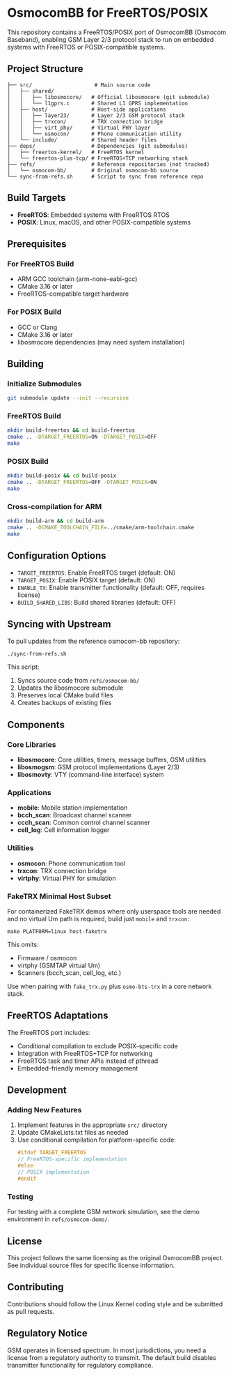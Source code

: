 # OsmocomBB for FreeRTOS/POSIX

This repository contains a FreeRTOS/POSIX port of OsmocomBB (Osmocom Baseband), enabling GSM Layer 2/3 protocol stack to run on embedded systems with FreeRTOS or POSIX-compatible systems.

## Project Structure

```
├── src/                    # Main source code
│   ├── shared/
│   │   ├── libosmocore/   # Official libosmocore (git submodule)
│   │   └── l1gprs.c       # Shared L1 GPRS implementation
│   ├── host/              # Host-side applications
│   │   ├── layer23/       # Layer 2/3 GSM protocol stack
│   │   ├── trxcon/        # TRX connection bridge
│   │   ├── virt_phy/      # Virtual PHY layer
│   │   └── osmocon/       # Phone communication utility
│   └── include/           # Shared header files
├── deps/                  # Dependencies (git submodules)
│   ├── freertos-kernel/   # FreeRTOS kernel
│   └── freertos-plus-tcp/ # FreeRTOS+TCP networking stack
├── refs/                  # Reference repositories (not tracked)
│   └── osmocom-bb/        # Original osmocom-bb source
└── sync-from-refs.sh      # Script to sync from reference repo
```

## Build Targets

- **FreeRTOS**: Embedded systems with FreeRTOS RTOS
- **POSIX**: Linux, macOS, and other POSIX-compatible systems

## Prerequisites

### For FreeRTOS Build
- ARM GCC toolchain (arm-none-eabi-gcc)
- CMake 3.16 or later
- FreeRTOS-compatible target hardware

### For POSIX Build
- GCC or Clang
- CMake 3.16 or later
- libosmocore dependencies (may need system installation)

## Building

### Initialize Submodules

```bash
git submodule update --init --recursive
```

### FreeRTOS Build

```bash
mkdir build-freertos && cd build-freertos
cmake .. -DTARGET_FREERTOS=ON -DTARGET_POSIX=OFF
make
```

### POSIX Build

```bash
mkdir build-posix && cd build-posix
cmake .. -DTARGET_FREERTOS=OFF -DTARGET_POSIX=ON
make
```

### Cross-compilation for ARM

```bash
mkdir build-arm && cd build-arm
cmake .. -DCMAKE_TOOLCHAIN_FILE=../cmake/arm-toolchain.cmake
make
```

## Configuration Options

- `TARGET_FREERTOS`: Enable FreeRTOS target (default: ON)
- `TARGET_POSIX`: Enable POSIX target (default: ON)
- `ENABLE_TX`: Enable transmitter functionality (default: OFF, requires license)
- `BUILD_SHARED_LIBS`: Build shared libraries (default: OFF)

## Syncing with Upstream

To pull updates from the reference osmocom-bb repository:

```bash
./sync-from-refs.sh
```

This script:
1. Syncs source code from `refs/osmocom-bb/`
2. Updates the libosmocore submodule
3. Preserves local CMake build files
4. Creates backups of existing files

## Components

### Core Libraries

- **libosmocore**: Core utilities, timers, message buffers, GSM utilities
- **libosmogsm**: GSM protocol implementations (Layer 2/3)
- **libosmovty**: VTY (command-line interface) system

### Applications

- **mobile**: Mobile station implementation
- **bcch_scan**: Broadcast channel scanner
- **ccch_scan**: Common control channel scanner  
- **cell_log**: Cell information logger

### Utilities

- **osmocon**: Phone communication tool
- **trxcon**: TRX connection bridge
- **virtphy**: Virtual PHY for simulation

### FakeTRX Minimal Host Subset

For containerized FakeTRX demos where only userspace tools are needed and no virtual Um path is required, build just `mobile` and `trxcon`:

```
make PLATFORM=linux host-faketrx
```

This omits:
- Firmware / osmocon
- virtphy (GSMTAP virtual Um)
- Scanners (bcch_scan, cell_log, etc.)

Use when pairing with `fake_trx.py` plus `osmo-bts-trx` in a core network stack.

## FreeRTOS Adaptations

The FreeRTOS port includes:

- Conditional compilation to exclude POSIX-specific code
- Integration with FreeRTOS+TCP for networking
- FreeRTOS task and timer APIs instead of pthread
- Embedded-friendly memory management

## Development

### Adding New Features

1. Implement features in the appropriate `src/` directory
2. Update CMakeLists.txt files as needed
3. Use conditional compilation for platform-specific code:
   ```c
   #ifdef TARGET_FREERTOS
   // FreeRTOS-specific implementation
   #else
   // POSIX implementation  
   #endif
   ```

### Testing

For testing with a complete GSM network simulation, see the demo environment in `refs/osmocom-demo/`.

## License

This project follows the same licensing as the original OsmocomBB project. See individual source files for specific license information.

## Contributing

Contributions should follow the Linux Kernel coding style and be submitted as pull requests.

## Regulatory Notice

GSM operates in licensed spectrum. In most jurisdictions, you need a license from a regulatory authority to transmit. The default build disables transmitter functionality for regulatory compliance.